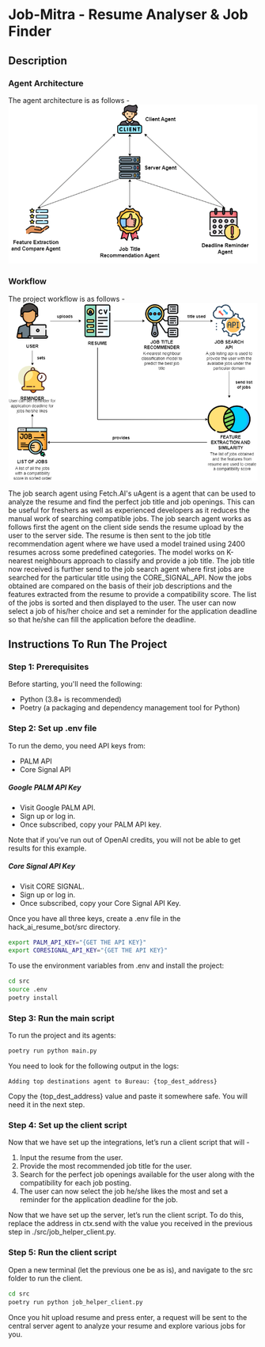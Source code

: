 #  Job-Mitra - Resume Analyser & Job Finder
## Description
### Agent Architecture
The agent architecture is as follows - 
![Agent Architecture](https://github.com/Sidd-R/hackai_230351/blob/main/agent_architecture.png?raw=true)

### Workflow
The project workflow is as follows - 
![Project Workflow](https://github.com/Sidd-R/hackai_230351/blob/main/workflow.png?raw=true)

The job search agent using Fetch.AI's uAgent is a agent that can be used to analyze the resume and find the perfect job title and job openings. This can be useful for freshers as well as experienced developers as it reduces the manual work of searching compatible jobs.
The job search agent works as follows first the agent on the client side sends the resume upload by the user to the server side. The resume is then sent to the job title recommendation agent where we have used a model trained using 2400 resumes across some predefined categories. The model works on K-nearest neighbours approach to classify and provide a job title.
The job title now received is further send to the job search agent where first jobs are searched for the particular title using the CORE_SIGNAL_API. Now the jobs obtained are compared on the basis of their job descriptions and the features extracted from the resume to provide a compatibility score. The list of the jobs is sorted and then displayed to the user.
The user can now select a job of his/her choice and set a reminder for the application deadline so that he/she can fill the application before the deadline.
## Instructions To Run The Project
### Step 1: Prerequisites
Before starting, you'll need the following:
* Python (3.8+ is recommended)
* Poetry (a packaging and dependency management tool for Python)

### Step 2: Set up .env file
To run the demo, you need API keys from:
* PALM API
* Core Signal API

##### Google PALM API Key
* Visit Google PALM API.
* Sign up or log in.
* Once subscribed, copy your PALM API key.

Note that if you’ve run out of OpenAI credits, you will not be able to get results for this example.

##### Core Signal API Key
* Visit CORE SIGNAL.
* Sign up or log in.
* Once subscribed, copy your Core Signal API Key.


Once you have all three keys, create a .env file in the hack_ai_resume_bot/src directory.
```bash
export PALM_API_KEY="{GET THE API KEY}"
export CORESIGNAL_API_KEY="{GET THE API KEY}"
```
To use the environment variables from .env and install the project:
```bash
cd src
source .env
poetry install
```
### Step 3: Run the main script
To run the project and its agents:
```bash
poetry run python main.py
```
You need to look for the following output in the logs:
```
Adding top destinations agent to Bureau: {top_dest_address}
```
Copy the {top_dest_address} value and paste it somewhere safe. You will need it in the next step.
### Step 4: Set up the client script
Now that we have set up the integrations, let’s run a client script that will -
1. Input the resume from the user.
2. Provide the most recommended job title for the user.
3. Search for the perfect job openings available for the user along with the compatibility for each job posting.
4. The user can now select the job he/she likes the most and set a reminder for the application deadline for the job.

Now that we have set up the server, let’s run the client script. To do this, replace the address in ctx.send with the value you received in the previous step in ./src/job_helper_client.py.
### Step 5: Run the client script
Open a new terminal (let the previous one be as is), and navigate to the src folder to run the client.
```bash
cd src
poetry run python job_helper_client.py
```
Once you hit upload resume and press enter, a request will be sent to the central server agent to analyze your resume and explore various jobs for you.

